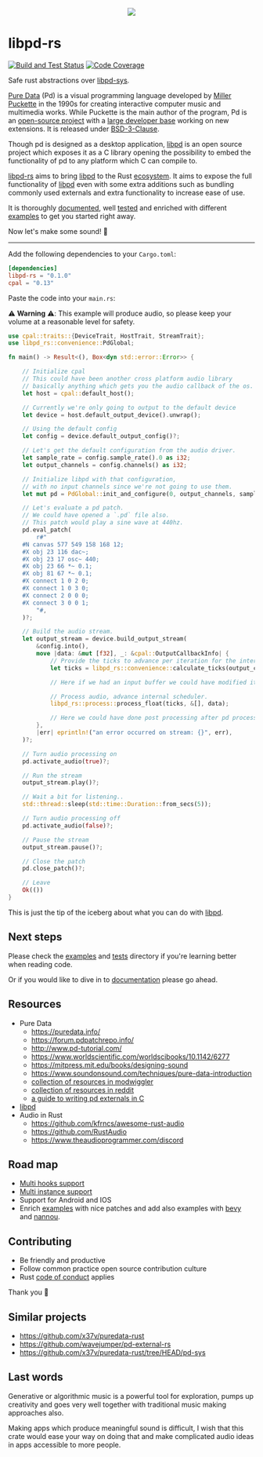 <p align="center">
  <img src="https://raw.githubusercontent.com/alisomay/libpd-rs/main/assets/logo_transparent.png"/>
</p>

# libpd-rs

[![Build and Test Status](https://github.com/alisomay/libpd-rs/workflows/CI/badge.svg)](https://github.com/alisomay/libpd-rs/actions?query=workflow%3ACI)
[![Code Coverage](https://codecov.io/gh/alisomay/libpd-rs/branch/main/graph/badge.svg?token=R25IX6EWRD)](https://codecov.io/gh/alisomay/libpd-rs)

Safe rust abstractions over [libpd-sys](https://github.com/alisomay/libpd-sys).

[Pure Data](https://puredata.info/) (Pd) is a visual programming language developed by [Miller Puckette](https://en.wikipedia.org/wiki/Miller_Puckette) in the 1990s for creating interactive computer music and multimedia works. While Puckette is the main author of the program, Pd is an [open-source project](https://github.com/pure-data/pure-data) with a [large developer base](https://github.com/pure-data/pure-data/graphs/contributors) working on new extensions. It is released under [BSD-3-Clause](https://opensource.org/licenses/BSD-3-Clause).

Though pd is designed as a desktop application, [libpd](https://github.com/libpd) is an open source project which exposes it as a C library opening the possibility to embed the functionality of pd to any platform which C can compile to.

[libpd-rs](https://github.com/alisomay/libpd-rs) aims to bring [libpd](https://github.com/libpd) to the Rust [ecosystem](https://crates.io/). It aims to expose the full functionality of [libpd](https://github.com/libpd) even with some extra additions such as bundling commonly used externals and extra functionality to increase ease of use.

It is thoroughly [documented](https://docs.rs/libpd-rs/latest/libpd-rs/), well [tested](https://github.com/alisomay/libpd-rs/tests) and enriched with different [examples](https://github.com/alisomay/libpd-rs/examples) to get you started right away.

Now let's make some sound! 🔔

---

Add the following dependencies to your `Cargo.toml`:

```toml
[dependencies]
libpd-rs = "0.1.0"
cpal = "0.13"
```

Paste the code into your `main.rs`:

⚠️ **Warning** ⚠️: This example will produce audio, so please keep your volume at a reasonable level for safety.

```rust
use cpal::traits::{DeviceTrait, HostTrait, StreamTrait};
use libpd_rs::convenience::PdGlobal;

fn main() -> Result<(), Box<dyn std::error::Error>> {

    // Initialize cpal
    // This could have been another cross platform audio library
    // basically anything which gets you the audio callback of the os.
    let host = cpal::default_host();

    // Currently we're only going to output to the default device
    let device = host.default_output_device().unwrap();

    // Using the default config
    let config = device.default_output_config()?;

    // Let's get the default configuration from the audio driver.
    let sample_rate = config.sample_rate().0 as i32;
    let output_channels = config.channels() as i32;

    // Initialize libpd with that configuration,
    // with no input channels since we're not going to use them.
    let mut pd = PdGlobal::init_and_configure(0, output_channels, sample_rate)?;

    // Let's evaluate a pd patch.
    // We could have opened a `.pd` file also.
    // This patch would play a sine wave at 440hz.
    pd.eval_patch(
        r#"
    #N canvas 577 549 158 168 12;
    #X obj 23 116 dac~;
    #X obj 23 17 osc~ 440;
    #X obj 23 66 *~ 0.1;
    #X obj 81 67 *~ 0.1;
    #X connect 1 0 2 0;
    #X connect 1 0 3 0;
    #X connect 2 0 0 0;
    #X connect 3 0 0 1;
        "#,
    )?;

    // Build the audio stream.
    let output_stream = device.build_output_stream(
        &config.into(),
        move |data: &mut [f32], _: &cpal::OutputCallbackInfo| {
            // Provide the ticks to advance per iteration for the internal scheduler.
            let ticks = libpd_rs::convenience::calculate_ticks(output_channels, data.len() as i32);

            // Here if we had an input buffer we could have modified it to do pre-processing.

            // Process audio, advance internal scheduler.
            libpd_rs::process::process_float(ticks, &[], data);

            // Here we could have done post processing after pd processed our output buffer in place.
        },
        |err| eprintln!("an error occurred on stream: {}", err),
    )?;

    // Turn audio processing on
    pd.activate_audio(true)?;

    // Run the stream
    output_stream.play()?;

    // Wait a bit for listening..
    std::thread::sleep(std::time::Duration::from_secs(5));

    // Turn audio processing off
    pd.activate_audio(false)?;

    // Pause the stream
    output_stream.pause()?;

    // Close the patch
    pd.close_patch()?;

    // Leave
    Ok(())
}
```

This is just the tip of the iceberg about what you can do with [libpd](https://github.com/libpd).

## Next steps

Please check the [examples](https://github.com/alisomay/libpd-rs/examples) and [tests](https://github.com/alisomay/libpd-rs/tests) directory if you're learning better when reading code.

Or if you would like to dive in to [documentation](https://docs.rs/libpd-rs/latest/libpd-rs/) please go ahead.

## Resources

- Pure Data
  - <https://puredata.info/>
  - <https://forum.pdpatchrepo.info/>
  - <http://www.pd-tutorial.com/>
  - <https://www.worldscientific.com/worldscibooks/10.1142/6277>
  - <https://mitpress.mit.edu/books/designing-sound>
  - <https://www.soundonsound.com/techniques/pure-data-introduction>
  - [collection of resources in modwiggler](https://modwiggler.com/forum/viewtopic.php?t=236092)
  - [collection of resources in reddit](https://www.reddit.com/r/puredata/comments/cpb4um/resources_for_learning_pd/)
  - [a guide to writing pd externals in C](https://github.com/pure-data/externals-howto)
- [libpd](https://github.com/libpd)
- Audio in Rust
  - <https://github.com/kfrncs/awesome-rust-audio>
  - <https://github.com/RustAudio>
  - <https://www.theaudioprogrammer.com/discord>

## Road map

- [Multi hooks support](https://github.com/libpd/libpd/pull/2820)
- [Multi instance support](https://github.com/libpd/libpd/blob/master/libpd_wrapper/z_libpd.h#L529)
- Support for Android and IOS
- Enrich [examples](https://github.com/alisomay/libpd-rs/examples) with nice patches and add also examples with [bevy](https://bevyengine.org/) and [nannou](https://github.com/nannou-org/nannou).

## Contributing

- Be friendly and productive
- Follow common practice open source contribution culture
- Rust [code of conduct](https://www.rust-lang.org/policies/code-of-conduct) applies

Thank you 🙏

## Similar projects

- <https://github.com/x37v/puredata-rust>
- <https://github.com/wavejumper/pd-external-rs>
- <https://github.com/x37v/puredata-rust/tree/HEAD/pd-sys>

## Last words

Generative or algorithmic music is a powerful tool for exploration, pumps up creativity and goes very well together with traditional music making approaches also.

Making apps which produce meaningful sound is difficult, I wish that this crate would ease your way on doing that and make complicated audio ideas in apps accessible to more people.
